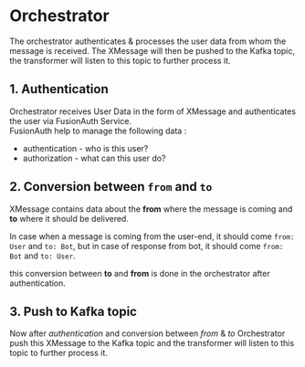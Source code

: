 # Orchestrator

The orchestrator authenticates & processes the user data from whom the message is received. The XMessage will then be pushed to the Kafka topic, the transformer will listen to this topic to further process it.

## 1. Authentication

Orchestrator receives User Data in the form of XMessage and authenticates the user via FusionAuth Service.\
FusionAuth help to manage the following data :

- authentication - who is this user?
- authorization - what can this user do?

## 2. Conversion between `from` and `to`

XMessage contains data about the **from** where the message is coming and **to** where it should be delivered.

In case when a message is coming from the user-end, it should come `from: User` and `to: Bot`, but in case of response from bot, it should come `from: Bot` and `to: User`.

this conversion between **to** and **from** is done in the orchestrator after authentication.

## 3. Push to Kafka topic

Now after _authentication_ and conversion between _from_ & _to_ Orchestrator push this XMessage to the Kafka topic and the transformer will listen to this topic to further process it.
